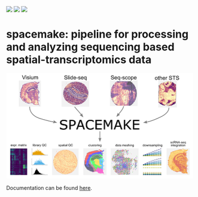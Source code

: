 <a href="https://pypi.org/project/spacemake/">
   <img src="https://img.shields.io/pypi/v/spacemake.svg" / ></a>
   
<a href="https://spacemake.readthedocs.io/">
   <img src="https://readthedocs.org/projects/spacemake/badge/?version=latest" / ></a>
   
 <a href="https://pepy.tech/project/spacemake">
   <img src="https://pepy.tech/badge/spacemake" / ></a>

# spacemake: pipeline for processing and analyzing sequencing based spatial-transcriptomics data

<img src="docs/graphical_abstract_twitter.png" alt="graphical_abstract" width="500"/>

Documentation can be found [here](https://spacemake.readthedocs.io/en/latest/).
